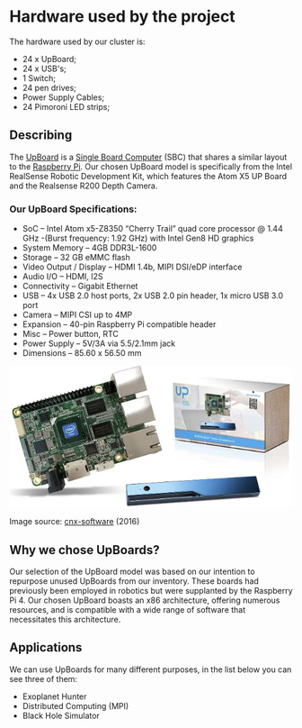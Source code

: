 # Hardware used by the project

The hardware used by our cluster is:

- 24 x UpBoard;
- 24 x USB's;
- 1 Switch;
- 24 pen drives;
- Power Supply Cables;
- 24 Pimoroni LED strips;

## Describing

The [UpBoard](https://up-board.org/up/specifications, "UpBoard Specifications") is a [Single Board Computer](https://en.wikipedia.org/wiki/Single-board_computer, "Single Board Computer Description") (SBC) that shares a similar layout to the [Raspberry Pi](https://en.wikipedia.org/wiki/Raspberry_Pi, "RaspBerryPi Description"). Our chosen UpBoard model is specifically from the Intel RealSense Robotic Development Kit, which features the Atom X5 UP Board and the Realsense R200 Depth Camera. 


### Our UpBoard Specifications:
- SoC – Intel Atom x5-Z8350 “Cherry Trail” quad core processor @ 1.44 GHz -(Burst frequency: 1.92 GHz) with Intel Gen8 HD graphics
- System Memory –  4GB DDR3L-1600
- Storage – 32 GB eMMC flash
- Video Output / Display – HDMI 1.4b, MIPI DSI/eDP interface
- Audio I/O – HDMI, I2S
- Connectivity – Gigabit Ethernet
- USB – 4x USB 2.0 host ports, 2x USB 2.0 pin header, 1x micro USB 3.0 port
- Camera – MIPI CSI up to 4MP
- Expansion – 40-pin Raspberry Pi compatible header
- Misc – Power button, RTC
- Power Supply – 5V/3A via 5.5/2.1mm jack
- Dimensions – 85.60 x 56.50 mm
 

[![Intel RealSense Robotic Development Kit](images/Intel-RealSense-Robotic-Development-Kit.webp)](https://www.cnx-software.com/2016/04/14/intel-realsense-robotic-development-kit-features-atom-x5-up-board-realsense-r200-depth-camera/)

Image source: [cnx-software](https://www.cnx-software.com/2016/04/14/intel-realsense-robotic-development-kit-features-atom-x5-up-board-realsense-r200-depth-camera/) (2016)


## Why we chose UpBoards?
Our selection of the UpBoard model was based on our intention to repurpose unused UpBoards from our inventory. These boards had previously been employed in robotics but were supplanted by the Raspberry Pi 4. Our chosen UpBoard boasts an x86 architecture, offering numerous resources, and is compatible with a wide range of software that necessitates this architecture.

## Applications

We can use UpBoards for many different purposes, in the list below you can see three of them:

- Exoplanet Hunter
- Distributed Computing (MPI)
- Black Hole Simulator

